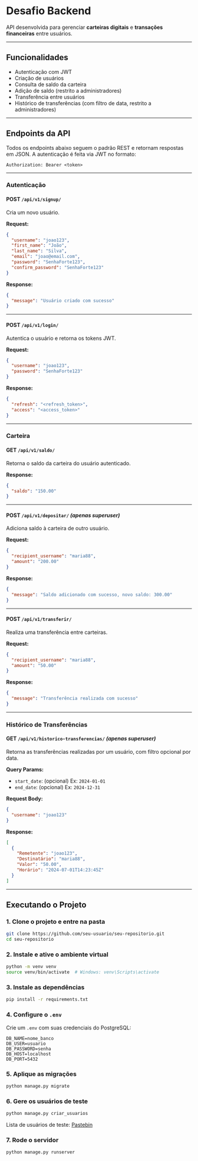 
# Desafio Backend

API desenvolvida para gerenciar **carteiras digitais** e **transações financeiras** entre usuários.

---

## Funcionalidades

- Autenticação com JWT
- Criação de usuários
- Consulta de saldo da carteira
- Adição de saldo (restrito a administradores)
- Transferência entre usuários
- Histórico de transferências (com filtro de data, restrito a administradores)

---

## Endpoints da API

Todos os endpoints abaixo seguem o padrão REST e retornam respostas em JSON. A autenticação é feita via JWT no formato:

```
Authorization: Bearer <token>
```

---

### Autenticação

#### POST `/api/v1/signup/`

Cria um novo usuário.

**Request:**
```json
{
  "username": "joao123",
  "first_name": "João",
  "last_name": "Silva",
  "email": "joao@email.com",
  "password": "SenhaForte123",
  "confirm_password": "SenhaForte123"
}
```

**Response:**
```json
{
  "message": "Usuário criado com sucesso"
}
```

---

#### POST `/api/v1/login/`

Autentica o usuário e retorna os tokens JWT.

**Request:**
```json
{
  "username": "joao123",
  "password": "SenhaForte123"
}
```

**Response:**
```json
{
  "refresh": "<refresh_token>",
  "access": "<access_token>"
}
```

---

### Carteira

#### GET `/api/v1/saldo/`

Retorna o saldo da carteira do usuário autenticado.

**Response:**
```json
{
  "saldo": "150.00"
}
```

---

#### POST `/api/v1/depositar/` *(apenas superuser)*

Adiciona saldo à carteira de outro usuário.

**Request:**
```json
{
  "recipient_username": "maria88",
  "amount": "200.00"
}
```

**Response:**
```json
{
  "message": "Saldo adicionado com sucesso, novo saldo: 300.00"
}
```

---

#### POST `/api/v1/transferir/`

Realiza uma transferência entre carteiras.

**Request:**
```json
{
  "recipient_username": "maria88",
  "amount": "50.00"
}
```

**Response:**
```json
{
  "message": "Transferência realizada com sucesso"
}
```

---

### Histórico de Transferências

#### GET `/api/v1/historico-transferencias/` *(apenas superuser)*

Retorna as transferências realizadas por um usuário, com filtro opcional por data.

**Query Params:**

- `start_date`: (opcional) Ex: `2024-01-01`
- `end_date`: (opcional) Ex: `2024-12-31`

**Request Body:**
```json
{
  "username": "joao123"
}
```

**Response:**
```json
[
  {
    "Remetente": "joao123",
    "Destinatário": "maria88",
    "Valor": "50.00",
    "Horário": "2024-07-01T14:23:45Z"
  }
]
```

---

## Executando o Projeto

### 1. Clone o projeto e entre na pasta

```bash
git clone https://github.com/seu-usuario/seu-repositorio.git
cd seu-repositorio
```

### 2. Instale e ative o ambiente virtual

```bash
python -m venv venv
source venv/bin/activate  # Windows: venv\Scripts\activate
```

### 3. Instale as dependências

```bash
pip install -r requirements.txt
```

### 4. Configure o `.env`

Crie um `.env` com suas credenciais do PostgreSQL:

```
DB_NAME=nome_banco
DB_USER=usuario
DB_PASSWORD=senha
DB_HOST=localhost
DB_PORT=5432
```

### 5. Aplique as migrações

```bash
python manage.py migrate
```

### 6. Gere os usuários de teste
```bash
python manage.py criar_usuarios
```

Lista de usuários de teste: [Pastebin](https://pastebin.com/q5SsW1kU)


### 7. Rode o servidor

```bash
python manage.py runserver
```
